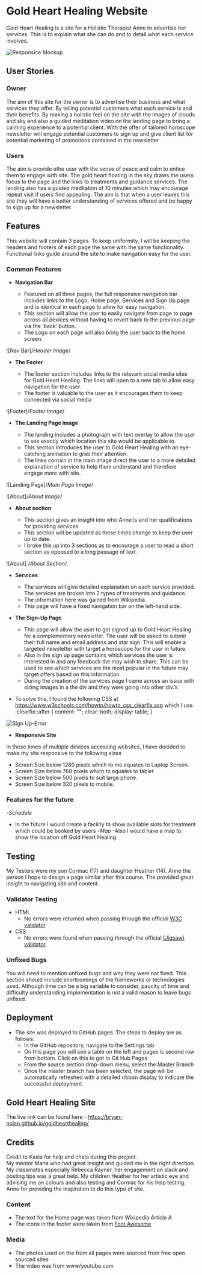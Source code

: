 # Gold Heart Healing Website

Gold Heart Healing is a site for a Holistic Therapist Anne to advertise her services.  This is to explain what she can do and to detail what each service involves.  

![Responsice Mockup](https://github.com/Bryan-Nolan/goldhearthealing/blob/master/assets/readme-images/Responsive.jpg)

## User Stories

### Owner
 
 The aim of this site for the owner is to advertise their business and what services they offer.  By telling potential customers what each service is and their benefits.  By making a holistic feel on the site with the images of clouds and sky and also a guided meditation video on the landing page to bring a calming experience to a potential client.  With the offer of tailored horoscope newsletter will engage potential customers to sign up and give client list for potential marketing of promotions contained in the newsletter

### Users
The aim is provide ethe user with the sense of peace and calm to entice them to engage with site.  The gold heart floating in the sky draws the users focus to the page and the links to treatments and guidance services.  The landing also has a guided meditation of 10 minutes which may encourage repeat visit if users find appealing.
The aim is that when a user leaves this site they will have a better understanding of services offered and be happy to sign up for a newsletter. 


## Features 

This website will contain 3 pages.  To keep uniformity, I will be keeping the headers and footers of each page the same with the same functionality.  Functional links guide around the site to make navigation easy for the user. 

### Common Features

- __Navigation Bar__

  - Featured on all three pages, the full responsive navigation bar includes links to the Logo, Home page, Services and Sign Up page and is identical in each page to allow for easy navigation.
  - This section will allow the user to easily navigate from page to page across all devices without having to revert back to the previous page via the ‘back’ button. 
  - The Logo on each page will also bring the user back to the home screen.  

![Nav Bar]/*Header Image*/

- __The Footer__ 

  - The footer section includes links to the relevant social media sites for Gold Heart Healing. The links will open to a new tab to allow easy navigation for the user. 
  - The footer is valuable to the user as it encourages them to keep connected via social media

![Footer]/*Footer Image*/

- __The Landing Page image__

  - The landing includes a photograph with text overlay to allow the user to see exactly which location this site would be applicable to. 
  - This section introduces the user to Gold Heart Healing with an eye-catching animation to grab their attention.
  - The links contain in the main image direct the user to a more detailed explanation of service to help them understand and therefore engage more with site. 

![Landing Page]/*Main Page Image*/

![About]/*About Image*/

- __About section__

  - This section gives an insight into who Anne is and her qualifications for providing services 
  - This section will be updated as these times change to keep the user up to date. 
  - I broke this up into 3 sections as to encourage a user to read a short section as opposed to a long passage of text. 

![About] /*About Section*/


- __Services__

  - The services will give detailed explanation on each service provided.  The services are broken into 2 types of treatments and guidance.
  - The information here was gained from Wikipedia. 
  - This page will have a fixed navigation bar on the left-hand side.

- __The Sign-Up Page__

  - This page will allow the user to get signed up to Gold Heart Healing for a complementary newsletter. The user will be asked to submit their full name and email address and star sign. This will enable a targeted newsletter with target a horoscope for the user in future.  
  - Also in the sign up page contains which services the user is interested in and any feedback the may wish to share.  This can be used to see which services are the most popular in the future may target offers based on this information. 
  - During the creation of the services page I came across an issue with sizing images in a the div and they were going into other div.’s
- To solve this, I found the following CSS at https://www.w3schools.com/howto/howto_css_clearfix.asp which I use.
.clearfix::after {
  content: "";
  clear: both;
  display: table;
}

![Sign Up-Error](https://github.com/Bryan-Nolan/goldhearthealing/blob/master/assets/readme-images/Images%20Error.jpg)
- __Responsive Site__

In these times of multiple devices accessing websites, I have decided to make my site responsive to the following sizes

- Screen Size below 1280 pixels which to me equates to Laptop Screen.
- Screen Size below 768 pixels which to equates to tablet
- Screen Size below 500 pixels to suit large phone.
- Screen Size below 320 pixels to mobile. 
### Features for the future
-_Schedule_
- In the future I would create a facility to show available slots for treatment which could be booked by users
-_Map_
-Also I would have a map to show the location off Gold Heart Healing

## Testing 
My Testers were my son Cormac (17) and daughter Heather (14).  Anne the person I hope to design a page similar after this course.   The provided great insight to navigating site and content. 

### Validator Testing 

- HTML
  - No errors were returned when passing through the official [W3C validator](https://validator.w3.org/nu/?doc=https%3A%2F%2Fcode-institute-org.github.io%2Flove-running-2.0%2Findex.html)
- CSS
  - No errors were found when passing through the official [(Jigsaw) validator](https://jigsaw.w3.org/css-validator/validator?uri=https%3A%2F%2Fvalidator.w3.org%2Fnu%2F%3Fdoc%3Dhttps%253A%252F%252Fcode-institute-org.github.io%252Flove-running-2.0%252Findex.html&profile=css3svg&usermedium=all&warning=1&vextwarning=&lang=en#css)

### Unfixed Bugs

You will need to mention unfixed bugs and why they were not fixed. This section should include shortcomings of the frameworks or technologies used. Although time can be a big variable to consider, paucity of time and difficulty understanding implementation is not a valid reason to leave bugs unfixed. 

## Deployment

- The site was deployed to GitHub pages. The steps to deploy are as follows: 
  - In the GitHub repository, navigate to the Settings tab 
  - On this page you will see a table on the left and pages is second row from bottom. Click on this to get to Git Hub Pages
  - From the source section drop-down menu, select the Master Branch
  - Once the master branch has been selected, the page will be automatically refreshed with a detailed ribbon display to indicate the successful deployment. 

## Gold Heart Healing Site
The live link can be found here - https://bryan-nolan.github.io/goldhearthealing/ 

## Credits 
Credit to Kasia for help and chats during this project.  
My mentor Maria who had great insight and guided me in the right direction.
My classmates especially Rebecca Rayner,  her engagement on slack and posting tips was a great help.
My children Heather for her artistic eye and advising me on colours and also testing and Cormac for his help testing.  
Anne for providing the inspiration to do this type of site. 

### Content 

- The text for the Home page was taken from Wikipedia Article A
- The icons in the footer were taken from [Font Awesome](https://fontawesome.com/)

### Media

- The photos used on the from all pages were sourced from free open sourced sites
- The video was from www/youtube.com
